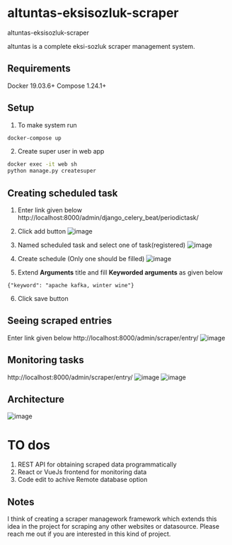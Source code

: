 # altuntas-eksisozluk-scraper
altuntas-eksisozluk-scraper

altuntas is a complete eksi-sozluk scraper management system.

## Requirements
Docker 19.03.6+
Compose 1.24.1+

## Setup
1. To make system run
```sh
docker-compose up
```
2. Create super user in web app
```sh
docker exec -it web sh
python manage.py createsuper
```

## Creating scheduled task
1. Enter link given below
http://localhost:8000/admin/django_celery_beat/periodictask/

2. Click add button
![image](https://user-images.githubusercontent.com/38005987/125173177-a69ccc00-e1c6-11eb-877c-da15929f4d72.png)

3. Named scheduled task and select one of task(registered)
![image](https://user-images.githubusercontent.com/38005987/125173344-802b6080-e1c7-11eb-8974-176512f99bfc.png)
4. Create schedule (Only one should be filled)
![image](https://user-images.githubusercontent.com/38005987/125173208-ccc26c00-e1c6-11eb-96d3-980d6c2ab828.png)
5. Extend **Arguments** title and fill **Keyworded arguments** as given below
```
{"keyword": "apache kafka, winter wine"}
```
6. Click save button

## Seeing scraped entries
Enter link given below
http://localhost:8000/admin/scraper/entry/
![image](https://user-images.githubusercontent.com/38005987/125173382-ba94fd80-e1c7-11eb-8612-626ea3622135.png)

## Monitoring tasks
http://localhost:8000/admin/scraper/entry/
![image](https://user-images.githubusercontent.com/38005987/125173390-caacdd00-e1c7-11eb-86fe-971d9c2f1a69.png)
![image](https://user-images.githubusercontent.com/38005987/125173396-d6989f00-e1c7-11eb-9c37-6207b5d5a945.png)

## Architecture
![image](https://user-images.githubusercontent.com/38005987/125174379-cbe10880-e1cd-11eb-9d7a-15d846f4c2b6.png)

# TO dos
1. REST API for obtaining scraped data programmatically
2. React or VueJs frontend for monitoring data
3. Code edit to achive Remote database option

## Notes
I think of creating a scraper managework framework which extends this idea in the project for scraping any other websites or datasource. Please reach me out if you are interested in this kind of project.
